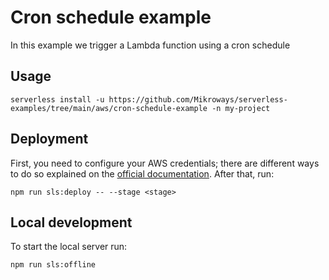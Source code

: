 # Cron schedule example

In this example we trigger a Lambda function using a cron schedule

## Usage

```
serverless install -u https://github.com/Mikroways/serverless-examples/tree/main/aws/cron-schedule-example -n my-project
```

## Deployment

First, you need to configure your AWS credentials; there are different ways to do so explained on the [official documentation](https://docs.aws.amazon.com/cli/latest/userguide/cli-chap-configure.html). After that, run:
```
npm run sls:deploy -- --stage <stage>
```

## Local development

To start the local server run:
```
npm run sls:offline
```
